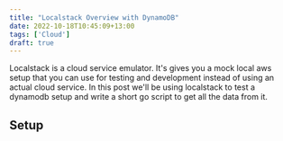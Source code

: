 ```yaml
---
title: "Localstack Overview with DynamoDB"
date: 2022-10-18T10:45:09+13:00
tags: ['Cloud']
draft: true
---
```


Localstack is a cloud service emulator. It's gives you a mock local aws setup that you can use for testing and development instead of using an actual cloud service. In this post we'll be using localstack to test a dynamodb setup and write a short go script to get all the data from it.

## Setup